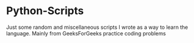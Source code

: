 # Python-Scripts
Just some random and miscellaneous scripts I wrote as a way to learn the language.
Mainly from GeeksForGeeks practice coding problems
